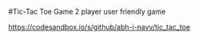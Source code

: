 #Tic-Tac Toe Game
 2 player user friendly game

 https://codesandbox.io/s/github/abh-i-navv/tic_tac_toe
